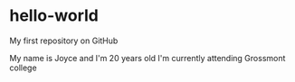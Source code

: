 # hello-world
My first repository on GitHub

My name is Joyce and I'm 20 years old
I'm currently attending Grossmont college 

  
